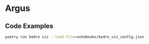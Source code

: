 # Argus

## Code Examples

```sh
poetry run kedro viz --load-file=notebooks/kedro_viz_config.json
```
